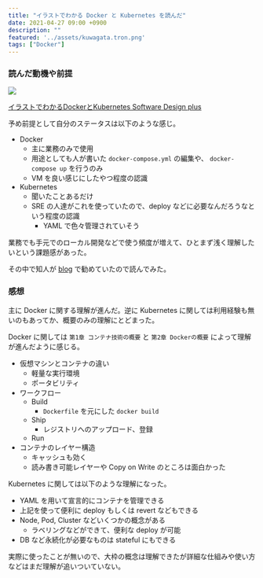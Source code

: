 ```yaml
---
title: "イラストでわかる Docker と Kubernetes を読んだ"
date: 2021-04-27 09:00 +0900
description: ""
featured: '../assets/kuwagata.tron.png'
tags: ["Docker"]
---
```


### 読んだ動機や前提

<a target="_blank"  href="https://www.amazon.co.jp/gp/product/B08PNMRXKN/ref=as_li_tl?ie=UTF8&camp=247&creative=1211&creativeASIN=B08PNMRXKN&linkCode=as2&tag=jarinosuke-22&linkId=d602065dfe8eead0133a045f4ad964af"><img border="0" src="//ws-fe.amazon-adsystem.com/widgets/q?_encoding=UTF8&MarketPlace=JP&ASIN=B08PNMRXKN&ServiceVersion=20070822&ID=AsinImage&WS=1&Format=_SL250_&tag=jarinosuke-22" ></a>

<a target="_blank" href="https://www.amazon.co.jp/gp/product/B08PNMRXKN/ref=as_li_tl?ie=UTF8&camp=247&creative=1211&creativeASIN=B08PNMRXKN&linkCode=as2&tag=jarinosuke-22&linkId=9533f89539259a55c9fb34e2278d32bc">イラストでわかるDockerとKubernetes Software Design plus</a>

予め前提として自分のステータスは以下のような感じ。

- Docker
  - 主に業務のみで使用
  - 用途としても人が書いた `docker-compose.yml` の編集や、 `docker-compose up` を行うのみ
  - VM を良い感じにしたやつ程度の認識
- Kubernetes
  - 聞いたことあるだけ
  - SRE の人達がこれを使っていたので、deploy などに必要なんだろうなという程度の認識
    - YAML で色々管理されていそう

業務でも手元でのローカル開発などで使う頻度が増えて、ひとまず浅く理解したいという課題感があった。

その中で知人が [blog](https://please-sleep.cou929.nu/docker-kubenetes-book.html) で勧めていたので読んでみた。

### 感想

主に Docker に関する理解が進んだ。逆に Kubernetes に関しては利用経験も無いのもあってか、概要のみの理解にとどまった。

Docker に関しては `第1章 コンテナ技術の概要` と `第2章 Dockerの概要` によって理解が進んだように感じる。

- 仮想マシンとコンテナの違い
  - 軽量な実行環境
  - ポータビリティ
- ワークフロー
  - Build
    - `Dockerfile` を元にした `docker build` 
  - Ship
    - レジストリへのアップロード、登録
  - Run
- コンテナのレイヤー構造
  - キャッシュも効く
  - 読み書き可能レイヤーや Copy on Write のところは面白かった

Kubernetes に関しては以下のような理解になった。

- YAML を用いて宣言的にコンテナを管理できる
- 上記を使って便利に deploy もしくは revert などもできる
- Node, Pod, Cluster などいくつかの概念がある
  - ラベリングなどができて、便利な deploy が可能
- DB など永続化が必要なものは stateful にもできる

実際に使ったことが無いので、大枠の概念は理解できたが詳細な仕組みや使い方などはまだ理解が追いついていない。